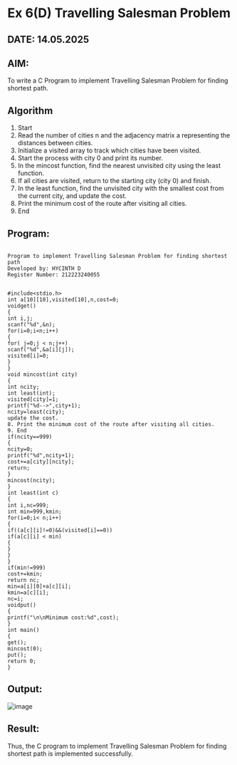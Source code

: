 # Ex 6(D) Travelling Salesman Problem
## DATE: 14.05.2025
## AIM:
To write a C Program to implement Travelling Salesman Problem for finding shortest path.
## Algorithm
1. Start
2. Read the number of cities n and the adjacency matrix a representing the distances between 
cities.
3. Initialize a visited array to track which cities have been visited.
4. Start the process with city 0 and print its number.
5. In the mincost function, find the nearest unvisited city using the least function.
6. If all cities are visited, return to the starting city (city 0) and finish.
7. In the least function, find the unvisited city with the smallest cost from the current city, and update the cost.
8. Print the minimum cost of the route after visiting all cities.
9. End
## Program:
```

Program to implement Travelling Salesman Problem for finding shortest path
Developed by: HYCINTH D
Register Number: 212223240055


#include<stdio.h>
int a[10][10],visited[10],n,cost=0;
voidget()
{
int i,j;
scanf("%d",&n);
for(i=0;i<n;i++)
{
for( j=0;j < n;j++) 
scanf("%d",&a[i][j]);
visited[i]=0;
}
}
void mincost(int city)
{
int ncity;
int least(int); 
visited[city]=1; 
printf("%d-->",city+1); 
ncity=least(city);
update the cost.
8. Print the minimum cost of the route after visiting all cities.
9. End
if(ncity==999)
{
ncity=0; 
printf("%d",ncity+1); 
cost+=a[city][ncity]; 
return;
}
mincost(ncity);
}
int least(int c)
{
int i,nc=999;
int min=999,kmin; 
for(i=0;i< n;i++)
{
if((a[c][i]!=0)&&(visited[i]==0)) 
if(a[c][i] < min)
{
}
}
}
if(min!=999)
cost+=kmin; 
return nc;
min=a[i][0]+a[c][i]; 
kmin=a[c][i];
nc=i;
voidput()
{
printf("\n\nMinimum cost:%d",cost);
}
int main()
{
get(); 
mincost(0); 
put(); 
return 0;
}
```

## Output:
![image](https://github.com/user-attachments/assets/51f68159-8f0c-4352-adea-2c2c2eba59c5)



## Result:
Thus, the C program to implement Travelling Salesman Problem for finding shortest path is implemented successfully.
